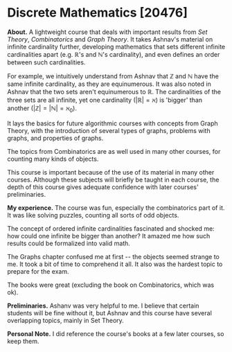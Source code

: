 # Discrete Mathematics [20476]

**About.** A lightweight course that deals with important results from *Set Theory*, *Combinatorics* and *Graph Theory*. It takes Ashnav's material on infinite cardinality further, developing mathematics that sets different infinite cardinalities apart (e.g. $\mathbb{R}$'s and $\mathbb{N}$'s cardinality), and even defines an order between such cardinalities. 

For example, we intuitively understand from Ashnav that $\mathbb{Z}$ and $\mathbb{N}$ have the same infinite cardinality, as they are equinumerous. It was also noted in Ashnav that the two sets aren't equinumerous to $\mathbb{R}$. The cardinalities of the three sets are all infinite, yet one cardinality ($|\mathbb{R}| =\aleph$) is 'bigger' than another ($|\mathbb{Z}| =|\mathbb{N}| =\aleph _0$).

It lays the basics for future algorithmic courses with concepts from Graph Theory, with the introduction of several types of graphs, problems with graphs, and properties of graphs.

The topics from Combinatorics are as well used in many other courses, for counting many kinds of objects.

This course is important because of the use of its material in many other courses. Although these subjects will briefly be taught in each course, the depth of this course gives adequate confidence with later courses' preliminaries.

**My experience.** The course was fun, especially the combinatorics part of it. It was like solving puzzles, counting all sorts of odd objects. 

The concept of ordered infinite cardinalities fascinated and shocked me: how could one infinite be bigger than another? It amazed me how such results could be formalized into valid math.

The Graphs chapter confused me at first -- the objects seemed strange to me. It took a bit of time to comprehend it all. It also was the hardest topic to prepare for the exam.

The books were great (excluding the book on Combinatorics, which was ok).


**Preliminaries.** Ashanv was very helpful to me. I believe that certain students will be fine without it, but Ashnav and this course have several overlapping topics, mainly in Set Theory.

**Personal Note.** I did reference the course's books at a few later courses, so keep them.
